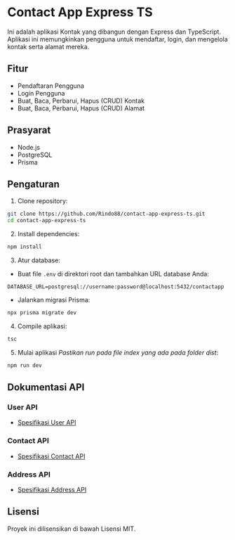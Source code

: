 # Contact App Express TS

Ini adalah aplikasi Kontak yang dibangun dengan Express dan TypeScript. Aplikasi ini memungkinkan pengguna untuk mendaftar, login, dan mengelola kontak serta alamat mereka.

## Fitur

- Pendaftaran Pengguna
- Login Pengguna
- Buat, Baca, Perbarui, Hapus (CRUD) Kontak
- Buat, Baca, Perbarui, Hapus (CRUD) Alamat

## Prasyarat

- Node.js
- PostgreSQL
- Prisma

## Pengaturan

1. Clone repository:

```bash
git clone https://github.com/Rindo88/contact-app-express-ts.git
cd contact-app-express-ts
```

2. Install dependencies:

```bash
npm install
```

3. Atur database:

- Buat file `.env` di direktori root dan tambahkan URL database Anda:

```env
DATABASE_URL=postgresql://username:password@localhost:5432/contactapp
```

- Jalankan migrasi Prisma:

```bash
npx prisma migrate dev
```

4. Compile aplikasi:

```bash
tsc
```

5. Mulai aplikasi  *Pastikan run pada file index yang ada pada folder dist*:

```bash
npm run dev
```

## Dokumentasi API

### User API

- [Spesifikasi User API](./docs/user.md)

### Contact API

- [Spesifikasi Contact API](./docs/contact.md)

### Address API

- [Spesifikasi Address API](./docs/address.md)

## Lisensi

Proyek ini dilisensikan di bawah Lisensi MIT.
